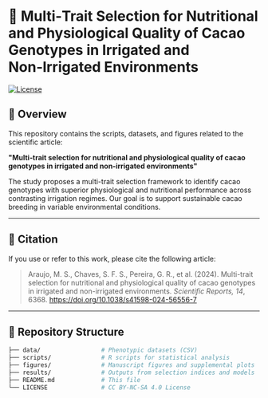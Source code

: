 # 🌱 Multi‑Trait Selection for Nutritional and Physiological Quality of Cacao Genotypes in Irrigated and Non‑Irrigated Environments

[![License](https://img.shields.io/badge/license-CC%20BY--NC--SA%204.0-lightgrey.svg)](https://creativecommons.org/licenses/by-nc-sa/4.0/)

## 📘 Overview

This repository contains the scripts, datasets, and figures related to the scientific article:

**"Multi‑trait selection for nutritional and physiological quality of cacao genotypes in irrigated and non‑irrigated environments"**

The study proposes a multi-trait selection framework to identify cacao genotypes with superior physiological and nutritional performance across contrasting irrigation regimes. Our goal is to support sustainable cacao breeding in variable environmental conditions.

---

## 📄 Citation

If you use or refer to this work, please cite the following article:

> Araujo, M. S., Chaves, S. F. S., Pereira, G. R., et al. (2024). Multi-trait selection for nutritional and physiological quality of cacao genotypes in irrigated and non-irrigated environments. *Scientific Reports, 14*, 6368. https://doi.org/10.1038/s41598-024-56556-7



---

## 📁 Repository Structure

```bash
├── data/                 # Phenotypic datasets (CSV)
├── scripts/              # R scripts for statistical analysis
├── figures/              # Manuscript figures and supplemental plots
├── results/              # Outputs from selection indices and models
├── README.md             # This file
└── LICENSE               # CC BY-NC-SA 4.0 License
